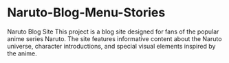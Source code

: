 # Naruto-Blog-Menu-Stories
Naruto Blog Site This project is a blog site designed for fans of the popular anime series Naruto. The site features informative content about the Naruto universe, character introductions, and special visual elements inspired by the anime.
